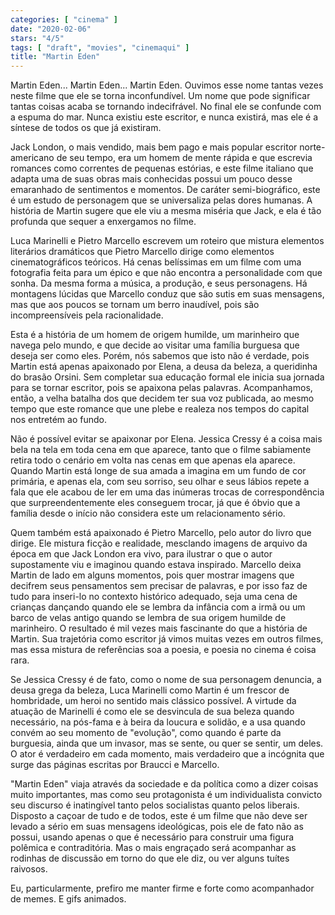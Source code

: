 ```yaml
---
categories: [ "cinema" ]
date: "2020-02-06"
stars: "4/5"
tags: [ "draft", "movies", "cinemaqui" ]
title: "Martin Eden"
---
```

Martin Eden... Martin Eden... Martin Eden. Ouvimos esse nome tantas vezes
neste filme que ele se torna inconfundível. Um nome que pode significar
tantas coisas acaba se tornando indecifrável. No final ele se confunde
com a espuma do mar. Nunca existiu este escritor, e nunca existirá,
mas ele é a síntese de todos os que já existiram.

Jack London, o mais vendido, mais bem pago e mais popular escritor
norte-americano de seu tempo, era um homem de mente rápida e que
escrevia romances como correntes de pequenas estórias, e este filme
italiano que adapta uma de suas obras mais conhecidas possui um pouco
desse emaranhado de sentimentos e momentos. De caráter semi-biográfico,
este é um estudo de personagem que se universaliza pelas dores humanas. A
história de Martin sugere que ele viu a mesma miséria que Jack, e ela
é tão profunda que sequer a enxergamos no filme.

Luca Marinelli e Pietro Marcello escrevem um roteiro que mistura
elementos literários dramáticos que Pietro Marcello dirige como
elementos cinematográficos teóricos. Há cenas belíssimas em um
filme com uma fotografia feita para um épico e que não encontra a
personalidade com que sonha. Da mesma forma a música, a produção,
e seus personagens. Há montagens lúcidas que Marcello conduz que são
sutis em suas mensagens, mas que aos poucos se tornam um berro inaudível,
pois são incompreensíveis pela racionalidade.

Esta é a história de um homem de origem humilde, um marinheiro que
navega pelo mundo, e que decide ao visitar uma família burguesa que
deseja ser como eles. Porém, nós sabemos que isto não é verdade,
pois Martin está apenas apaixonado por Elena, a deusa da beleza,
a queridinha do brasão Orsini. Sem completar sua educação formal
ele inicia sua jornada para se tornar escritor, pois se apaixona pelas
palavras. Acompanhamos, então, a velha batalha dos que decidem ter sua
voz publicada, ao mesmo tempo que este romance que une plebe e realeza
nos tempos do capital nos entretém ao fundo.

Não é possível evitar se apaixonar por Elena. Jessica Cressy é a
coisa mais bela na tela em toda cena em que aparece, tanto que o filme
sabiamente retira todo o cenário em volta nas cenas em que apenas
ela aparece. Quando Martin está longe de sua amada a imagina em um
fundo de cor primária, e apenas ela, com seu sorriso, seu olhar e
seus lábios repete a fala que ele acabou de ler em uma das inúmeras
trocas de correspondência que surpreendentemente eles conseguem trocar,
já que é óbvio que a família desde o início não considera este um
relacionamento sério.

Quem também está apaixonado é Pietro Marcello, pelo autor do livro
que dirige. Ele mistura ficção e realidade, mesclando imagens de
arquivo da época em que Jack London era vivo, para ilustrar o que o
autor supostamente viu e imaginou quando estava inspirado. Marcello deixa
Martin de lado em alguns momentos, pois quer mostrar imagens que decifrem
seus pensamentos sem precisar de palavras, e por isso faz de tudo para
inseri-lo no contexto histórico adequado, seja uma cena de crianças
dançando quando ele se lembra da infância com a irmã ou um barco de
velas antigo quando se lembra de sua origem humilde de marinheiro. O
resultado é mil vezes mais fascinante do que a história de Martin. Sua
trajetória como escritor já vimos muitas vezes em outros filmes, mas
essa mistura de referências soa a poesia, e poesia no cinema é coisa
rara.

Se Jessica Cressy é de fato, como o nome de sua personagem denuncia,
a deusa grega da beleza, Luca Marinelli como Martin é um frescor de
hombridade, um heroi no sentido mais clássico possível. A virtude da
atuação de Marinelli é como ele se desvincula de sua beleza quando
necessário, na pós-fama e à beira da loucura e solidão, e a usa
quando convém ao seu momento de "evolução", como quando é parte
da burguesia, ainda que um invasor, mas se sente, ou quer se sentir,
um deles. O ator é verdadeiro em cada momento, mais verdadeiro que a
incógnita que surge das páginas escritas por Braucci e Marcello.

"Martin Eden" viaja através da sociedade e da política como a dizer
coisas muito importantes, mas como seu protagonista é um individualista
convicto seu discurso é inatingível tanto pelos socialistas quanto
pelos liberais. Disposto a caçoar de tudo e de todos, este é um filme
que não deve ser levado a sério em suas mensagens ideológicas, pois
ele de fato não as possui, usando apenas o que é necessário para
construir uma figura polêmica e contraditória. Mas o mais engraçado
será acompanhar as rodinhas de discussão em torno do que ele diz,
ou ver alguns tuítes raivosos.

Eu, particularmente, prefiro me manter firme e forte como acompanhador
de memes. E gifs animados.
